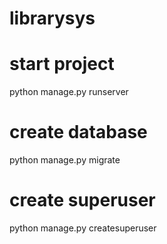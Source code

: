 # librarysys

# start project
python manage.py runserver

# create database
python manage.py migrate

# create superuser
python manage.py createsuperuser